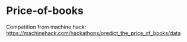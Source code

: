# Price-of-books

Competition from machine hack: https://machinehack.com/hackathons/predict_the_price_of_books/data
